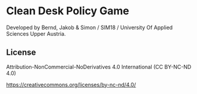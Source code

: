 # Clean Desk Policy Game

Developed by Bernd, Jakob &amp; Simon / SIM18 / University Of Applied Sciences Upper Austria.

## License

Attribution-NonCommercial-NoDerivatives 4.0 International (CC BY-NC-ND 4.0) 

https://creativecommons.org/licenses/by-nc-nd/4.0/
